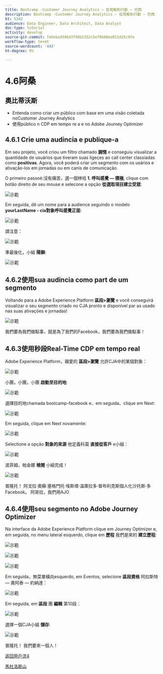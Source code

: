 ```yaml
---
title: Bootcamp -Customer Journey Analytics — 從見解到行動 — 巴西
description: Bootcamp -Customer Journey Analytics — 從見解到行動 — 巴西
kt: 5342
audience: Data Engineer, Data Architect, Data Analyst
doc-type: tutorial
activity: develop
source-git-commit: febeba3596d3f98b2352c5ef8688ee011d25c9fe
workflow-type: tm+mt
source-wordcount: '443'
ht-degree: 0%

---
```


# 4.6阿桑

## 奧比蒂沃斯

- Entenda como criar um público com base em uma visão coletada noCustomer Journey Analytics
- 使用público n CDP em tempo re a e no Adobe Journey Optimizer

## 4.6.1 Crie uma audincia e publique-a

Em seu projeto, você criou um filtro chamado **調情** e conseguiu visualizar a quantidade de usuários que tiveram suas ligeçes ao call center classiadas como **positivas**. Agora, você poderá criar um segmento com os usários e ativação-los em jornadas ou em canis de comunicação.

O primeiro passoé:沒有痛苦，選一個林哈 **1. 呼叫感覺 — 積極**, clique com botão direito de seu mouse e selecone a opção **從選取項目建立受眾**:

![示範](./images/aud1.png)

Em seguida, dê um nome para a audience seguindo o modelo **yourLastName - cia對象呼叫感覺正面**:

![示範](./images/aud2.png)

請注意：

![示範](./images/aud3.png)

準最後化，小組 **陽獅**:

![示範](./images/aud4.png)

## 4.6.2使用sua audincia como part de um segmento

Voltando para a Adobe Experience Platform **區段>瀏覽** e você conseguirá visualizar o seu segmento criado no CJA pronto e disponível par as usado nas suas ativações e jornadas!

![示範](./images/aud5.png)

我們要為我們做點事，就是為了我們的Facebook，我們要為我們做點事！

## 4.6.3使用秒段Real-Time CDP em tempo real

Adobe Experience Platform，親愛的 **區段>瀏覽** 允許CJA中的某個對象：

![示範](./images/aud6.png)

小團，小團，小團 **啟動至目的地**:

![示範](./images/aud7.png)

選擇目的地chamada bootcamp-facebook e、em seguida、clique em Next:

![示範](./images/aud8.png)

Em seguida, clique em Next novamente:

![示範](./images/aud9.png)

Selectione a opção **對象的來源** 他定義科莫 **直接從客戶** e小組：

![示範](./images/aud10.png)

波菲姆，帕金娜 **檢閱** 小組完成！

![示範](./images/aud11.png)

普隆托！ 阿戈拉·奧蘇·塞格門托·埃斯塔·溫庫拉多·普布利克斯個人化沙托斯·多Facebook。
阿哥拉，我們用AJO

## 4.6.4使用seu segmento no Adobe Journey Optimizer

Na interface da Adobe Experience Platform clique em Journey Optimizer e, em seguida, no menu lateral esquerdo, clique em **歷程** 我們是來的 **建立歷程**:

![示範](./images/aud20.png)

![示範](./images/aud21.png)

![示範](./images/aud22.png)

Em seguida，無菜單橫向esquerdo, em Eventos, selecione **區段資格** 阿拉斯特 — 奧阿泰 — 約納達：

![示範](./images/aud23.png)

Em seguida, em **區段** 團 **編輯** 第10段：

![示範](./images/aud24.png)

選擇一個CJA小組 **儲存**:

![示範](./images/aud25.png)

普隆托！ 我們要來一個人！

[返回用戶流4](./uc4.md)

[馬杜洛斯山](./../../overview.md)
